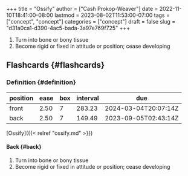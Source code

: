 +++
title = "Ossify"
author = ["Cash Prokop-Weaver"]
date = 2022-11-10T18:41:00-08:00
lastmod = 2023-08-02T11:53:00-07:00
tags = ["concept", "concept"]
categories = ["concept"]
draft = false
slug = "d31a0ca1-d390-4ac5-bada-3a97e769f725"
+++

1.  Turn into bone or bony tissue
2.  Become rigid or fixed in attitude or position; cease developing


## Flashcards {#flashcards}


### Definition {#definition}

| position | ease | box | interval | due                  |
|----------|------|-----|----------|----------------------|
| front    | 2.50 | 7   | 283.23   | 2024-03-04T20:07:14Z |
| back     | 2.50 | 7   | 149.49   | 2023-09-05T02:43:14Z |

[Ossify]({{< relref "ossify.md" >}})


#### Back {#back}

1.  Turn into bone or bony tissue
2.  Become rigid or fixed in attitude or position; cease developing
